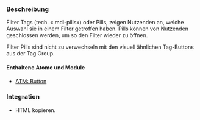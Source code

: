 ### Beschreibung

Filter Tags (tech. «.mdl-pills») oder Pills, zeigen Nutzenden an, welche Auswahl sie in einem Filter getroffen haben. Pills können von Nutzenden geschlossen werden, um so den Filter wieder zu öffnen. 

Filter Pills sind nicht zu verwechseln mit den visuell ähnlichen Tag-Buttons aus der Tag Group.

#### Enthaltene Atome und Module
* <a href="../../atoms/button/button.html">ATM: Button</a>

### Integration

* HTML kopieren.
